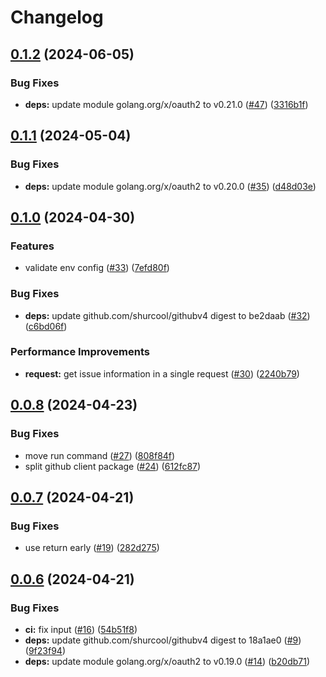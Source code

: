 # Changelog

## [0.1.2](https://github.com/kudoas/sync-issue-field/compare/v0.1.1...v0.1.2) (2024-06-05)


### Bug Fixes

* **deps:** update module golang.org/x/oauth2 to v0.21.0 ([#47](https://github.com/kudoas/sync-issue-field/issues/47)) ([3316b1f](https://github.com/kudoas/sync-issue-field/commit/3316b1f57cf2b53145c54079728502a61463d7e9))

## [0.1.1](https://github.com/kudoas/sync-issue-field/compare/v0.1.0...v0.1.1) (2024-05-04)


### Bug Fixes

* **deps:** update module golang.org/x/oauth2 to v0.20.0 ([#35](https://github.com/kudoas/sync-issue-field/issues/35)) ([d48d03e](https://github.com/kudoas/sync-issue-field/commit/d48d03e96bb046accd37e680ea93ed2620fce3e4))

## [0.1.0](https://github.com/kudoas/sync-issue-field/compare/v0.0.8...v0.1.0) (2024-04-30)


### Features

* validate env config ([#33](https://github.com/kudoas/sync-issue-field/issues/33)) ([7efd80f](https://github.com/kudoas/sync-issue-field/commit/7efd80ff5c5c9708958f6f983352334f0a0914e6))


### Bug Fixes

* **deps:** update github.com/shurcool/githubv4 digest to be2daab ([#32](https://github.com/kudoas/sync-issue-field/issues/32)) ([c6bd06f](https://github.com/kudoas/sync-issue-field/commit/c6bd06f97010de89705bf0a35962dcc9830b8d4b))


### Performance Improvements

* **request:** get issue information in a single request ([#30](https://github.com/kudoas/sync-issue-field/issues/30)) ([2240b79](https://github.com/kudoas/sync-issue-field/commit/2240b79ac6766f7687521637444d6917da6016c4))

## [0.0.8](https://github.com/kudoas/sync-issue-field/compare/v0.0.7...v0.0.8) (2024-04-23)


### Bug Fixes

* move run command ([#27](https://github.com/kudoas/sync-issue-field/issues/27)) ([808f84f](https://github.com/kudoas/sync-issue-field/commit/808f84f2a33c2acc37fdec08b63c43d1d2b1ef46))
* split github client package ([#24](https://github.com/kudoas/sync-issue-field/issues/24)) ([612fc87](https://github.com/kudoas/sync-issue-field/commit/612fc87672da69cdc629911ed83d7cf9b5af3187))

## [0.0.7](https://github.com/kudoas/sync-issue-field/compare/v0.0.6...v0.0.7) (2024-04-21)


### Bug Fixes

* use return early ([#19](https://github.com/kudoas/sync-issue-field/issues/19)) ([282d275](https://github.com/kudoas/sync-issue-field/commit/282d275d997b06fe4a0b2e944e27e9cf6f5f2b5b))

## [0.0.6](https://github.com/kudoas/sync-issue-field/compare/v0.0.5...v0.0.6) (2024-04-21)


### Bug Fixes

* **ci:** fix input ([#16](https://github.com/kudoas/sync-issue-field/issues/16)) ([54b51f8](https://github.com/kudoas/sync-issue-field/commit/54b51f8b4f278037e33958b1c359e98e4cec344f))
* **deps:** update github.com/shurcool/githubv4 digest to 18a1ae0 ([#9](https://github.com/kudoas/sync-issue-field/issues/9)) ([9f23f94](https://github.com/kudoas/sync-issue-field/commit/9f23f948f0bd0b73ce3923a4e12766076fa5c636))
* **deps:** update module golang.org/x/oauth2 to v0.19.0 ([#14](https://github.com/kudoas/sync-issue-field/issues/14)) ([b20db71](https://github.com/kudoas/sync-issue-field/commit/b20db71189c657a8a04fdc1e6e43ba422ecf2a01))
